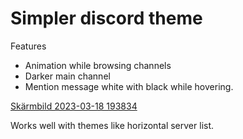 # Simpler discord theme

Features
- Animation while browsing channels
- Darker main channel
- Mention message white with black while hovering.

[Skärmbild 2023-03-18 193834](https://user-images.githubusercontent.com/105126917/226129735-49d8be56-c32a-43e4-8525-cf5636d2f271.png)

Works well with themes like horizontal server list.
